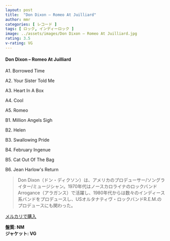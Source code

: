 ```yaml
---
layout: post
title:  "Don Dixon – Romeo At Juilliard"
author: mmr
categories: [ レコード ]
tags: [ ロック, インディーロック ]
image: ../assets/images/Don Dixon – Romeo At Juilliard.jpg
rating: 3.5
v-rating: VG
---
```


#### Don Dixon – Romeo At Juilliard

A1. Borrowed Time

A2. Your Sister Told Me

A3. Heart In A Box

A4. Cool

A5. Romeo

B1. Million Angels Sigh

B2. Helen

B3. Swallowing Pride

B4. February Ingenue

B5. Cat Out Of The Bag

B6. Jean Harlow's Return

> Don Dixon（ドン・ディクソン）は、アメリカのプロデューサー/ソングライター/ミュージシャン。1970年代はノースカロライナのロックバンドArrogance（アラガンス）で活躍し、1980年代からは数々のインディース系バンドをプロデュースし、USオルタナティヴ・ロックバンドR.E.M.のプロデュースにも関わった。

[メルカリで購入](https://jp.mercari.com/item/m45544074163)

<div class="mt-4 mb-4 d-flex align-items-center">
<strong class="mr-1">盤質: NM</strong>
</div>
<div class="mt-4 mb-4 d-flex align-items-center">
<strong class="mr-1">ジャケット: VG</strong>
</div>
